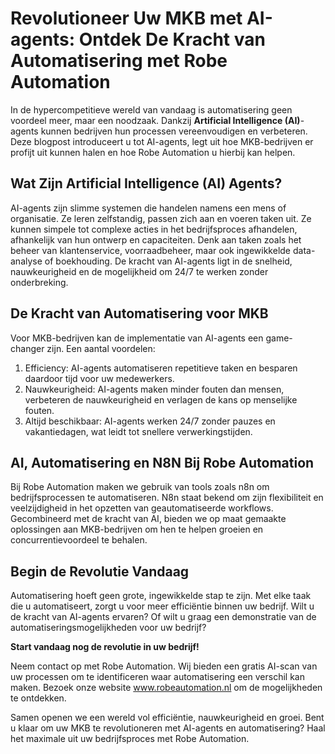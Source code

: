 # Revolutioneer Uw MKB met AI-agents: Ontdek De Kracht van Automatisering met Robe Automation

In de hypercompetitieve wereld van vandaag is automatisering geen voordeel meer, maar een noodzaak. Dankzij **Artificial Intelligence (AI)**-agents kunnen bedrijven hun processen vereenvoudigen en verbeteren. Deze blogpost introduceert u tot AI-agents, legt uit hoe MKB-bedrijven er profijt uit kunnen halen en hoe Robe Automation u hierbij kan helpen.

## Wat Zijn Artificial Intelligence (AI) Agents?

AI-agents zijn slimme systemen die handelen namens een mens of organisatie. Ze leren zelfstandig, passen zich aan en voeren taken uit. Ze kunnen simpele tot complexe acties in het bedrijfsproces afhandelen, afhankelijk van hun ontwerp en capaciteiten. Denk aan taken zoals het beheer van klantenservice, voorraadbeheer, maar ook ingewikkelde data-analyse of boekhouding. De kracht van AI-agents ligt in de snelheid, nauwkeurigheid en de mogelijkheid om 24/7 te werken zonder onderbreking.

## De Kracht van Automatisering voor MKB

Voor MKB-bedrijven kan de implementatie van AI-agents een game-changer zijn. Een aantal voordelen:

1. Efficiency: AI-agents automatiseren repetitieve taken en besparen daardoor tijd voor uw medewerkers.
2. Nauwkeurigheid: AI-agents maken minder fouten dan mensen, verbeteren de nauwkeurigheid en verlagen de kans op menselijke fouten.
3. Altijd beschikbaar: AI-agents werken 24/7 zonder pauzes en vakantiedagen, wat leidt tot snellere verwerkingstijden.

## AI, Automatisering en N8N Bij Robe Automation

Bij Robe Automation maken we gebruik van tools zoals n8n om bedrijfsprocessen te automatiseren. N8n staat bekend om zijn flexibiliteit en veelzijdigheid in het opzetten van geautomatiseerde workflows. Gecombineerd met de kracht van AI, bieden we op maat gemaakte oplossingen aan MKB-bedrijven om hen te helpen groeien en concurrentievoordeel te behalen.

## Begin de Revolutie Vandaag

Automatisering hoeft geen grote, ingewikkelde stap te zijn. Met elke taak die u automatiseert, zorgt u voor meer efficiëntie binnen uw bedrijf. Wilt u de kracht van AI-agents ervaren? Of wilt u graag een demonstratie van de automatiseringsmogelijkheden voor uw bedrijf? 

**Start vandaag nog de revolutie in uw bedrijf!**

Neem contact op met Robe Automation. Wij bieden een gratis AI-scan van uw processen om te identificeren waar automatisering een verschil kan maken. Bezoek onze website www.robeautomation.nl om de mogelijkheden te ontdekken.

Samen openen we een wereld vol efficiëntie, nauwkeurigheid en groei. Bent u klaar om uw MKB te revolutioneren met AI-agents en automatisering? Haal het maximale uit uw bedrijfsproces met Robe Automation.